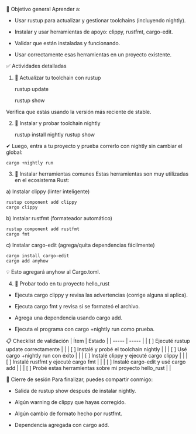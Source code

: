 🎯 Objetivo general
Aprender a:

* Usar rustup para actualizar y gestionar toolchains (incluyendo nightly).

* Instalar y usar herramientas de apoyo: clippy, rustfmt, cargo-edit.

* Validar que están instaladas y funcionando.

* Usar correctamente esas herramientas en un proyecto existente.

✅ Actividades detalladas
1. 🔄 Actualizar tu toolchain con rustup

    rustup update
   
    rustup show

Verifica que estás usando la versión más reciente de stable.

2. 🌙 Instalar y probar toolchain nightly

    rustup install nightly
    rustup show

✔ Luego, entra a tu proyecto y prueba correrlo con nightly sin cambiar el global:

    cargo +nightly run

3. 🔧 Instalar herramientas comunes
Estas herramientas son muy utilizadas en el ecosistema Rust:

a) Instalar clippy (linter inteligente)
 
    rustup component add clippy
    cargo clippy
    
b) Instalar rustfmt (formateador automático)

    rustup component add rustfmt
    cargo fmt
    
c) Instalar cargo-edit (agrega/quita dependencias fácilmente)

    cargo install cargo-edit
    cargo add anyhow

💡 Esto agregará anyhow al Cargo.toml.

4. 🧪 Probar todo en tu proyecto hello_rust
* Ejecuta cargo clippy y revisa las advertencias (corrige alguna si aplica).

* Ejecuta cargo fmt y revisa si se formateó el archivo.

* Agrega una dependencia usando cargo add.

* Ejecuta el programa con cargo +nightly run como prueba.

📋 Checklist de validación
|  Ítem  |	Estado  |
| ----- | ----- |
| [ ] Ejecuté rustup update correctamente	 |  |
| [ ] Instalé y probé el toolchain nightly	 |  |
| [ ] Usé cargo +nightly run con éxito	 |  |
| [ ] Instalé clippy y ejecuté cargo clippy	 |  |
| [ ] Instalé rustfmt y ejecuté cargo fmt	 |  |
| [ ] Instalé cargo-edit y usé cargo add <crate>	 |  |
| [ ] Probé estas herramientas sobre mi proyecto hello_rust	 |  |

📝 Cierre de sesión
Para finalizar, puedes compartir conmigo:

* Salida de rustup show después de instalar nightly.

* Algún warning de clippy que hayas corregido.

* Algún cambio de formato hecho por rustfmt.

* Dependencia agregada con cargo add.

